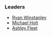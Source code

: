### Leaders
* [Ryan Winstanley](mailto:ryan.winstanley@owasp.org)
* [Michael Holt](mailto:michael.holt@owasp.org)
* [Ashley Fleet](mailto:ashley.fleet@owasp.org)
